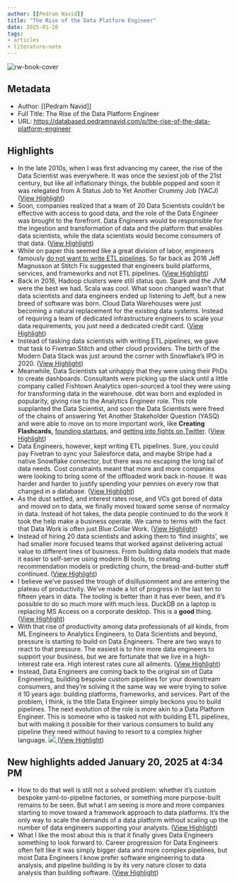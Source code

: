 ```yaml
---
author: [[Pedram Navid]]
title: "The Rise of the Data Platform Engineer"
date: 2025-01-20
tags: 
- articles
- literature-note
---
```

![rw-book-cover](https://substackcdn.com/image/fetch/w_1200,h_600,c_fill,f_jpg,q_auto:good,fl_progressive:steep,g_auto/https%3A%2F%2Fsubstack-post-media.s3.amazonaws.com%2Fpublic%2Fimages%2F69a5a08c-a212-4bf1-bd66-8599b617b7e5_3008x2000.jpeg)

## Metadata
- Author: [[Pedram Navid]]
- Full Title: The Rise of the Data Platform Engineer
- URL: https://databased.pedramnavid.com/p/the-rise-of-the-data-platform-engineer

## Highlights
- In the late 2010s, when I was first advancing my career, the rise of the Data Scientist was everywhere. It was once the sexiest job of the 21st century, but like all inflationary things, the bubble popped and soon it was relegated from A Status Job to Yet Another Crummy Job (YACJ) ([View Highlight](https://read.readwise.io/read/01jj20609kac59ncpcha6f5t2s))
- Soon, companies realized that a team of 20 Data Scientists couldn’t be effective with access to good data, and the role of the Data Engineer was brought to the forefront. Data Engineers would be responsible for the ingestion and transformation of data and the platform that enables data scientists, while the data scientists would become consumers of that data. ([View Highlight](https://read.readwise.io/read/01jj20678q852nedqh3pe8yhj8))
- While on paper this seemed like a great division of labor, engineers famously [do not want to write ETL pipelines](https://multithreaded.stitchfix.com/blog/2016/03/16/engineers-shouldnt-write-etl/). So far back as 2016 Jeff Magnusson at Stitch Fix suggested that engineers build platforms, services, and frameworks and not ETL pipelines. ([View Highlight](https://read.readwise.io/read/01jj206f8nea4611a0p71c4024))
- Back in 2016, Hadoop clusters were still status quo. Spark and the JVM were the best we had. Scala was cool. What soon changed wasn’t that data scientists and data engineers ended up listening to Jeff, but a new breed of software was born. Cloud Data Warehouses were just becoming a natural replacement for the existing data systems. Instead of requiring a team of dedicated infrastructure engineers to scale your data requirements, you just need a dedicated credit card. ([View Highlight](https://read.readwise.io/read/01jj206pybzwdpze41tm7nbdyg))
- Instead of tasking data scientists with writing ETL pipelines, we gave that task to Fivetran Stitch and other cloud providers. The birth of the Modern Data Stack was just around the corner with Snowflake’s IPO in 2020. ([View Highlight](https://read.readwise.io/read/01jj206xzsbh59rt5ysmstsyfq))
- Meanwhile, Data Scientists sat unhappy that they were using their PhDs to create dashboards. Consultants were picking up the slack until a little company called Fishtown Analytics open-sourced a tool they were using for transforming data in the warehouse. dbt was born and exploded in popularity, giving rise to the Analytics Engineer role. This role supplanted the Data Scientist, and soon the Data Scientists were freed of the chains of answering Yet Another Stakeholder Question (YASQ) and were able to move on to more important work, like **Creating Flashcards,** [founding startups](https://www.generalfolders.com/), and [getting into fights on Twitter](https://x.com/ylecun/status/1797270661192155427?lang=en). ([View Highlight](https://read.readwise.io/read/01jj207hekkyptdgmgpnsnbgg4))
- Data Engineers, however, kept writing ETL pipelines. Sure, you could pay Fivetran to sync your Salesforce data, and maybe Stripe had a native Snowflake connector, but there was no escaping the long tail of data needs. Cost constraints meant that more and more companies were looking to bring some of the offloaded work back in-house. It was harder and harder to justify spending your pennies on every row that changed in a database. ([View Highlight](https://read.readwise.io/read/01jj207s80xtbzx2hqx2wb237v))
- As the dust settled, and interest rates rose, and VCs got bored of data and moved on to data, we finally moved toward some sense of normalcy in data. Instead of hot takes, the data people continued to do the work it took the help make a business operate. We came to terms with the fact that Data Work is often just Blue Collar Work. ([View Highlight](https://read.readwise.io/read/01jj2088af16zddwqprvdsa4nx))
- Instead of hiring 20 data scientists and asking them to ‘find insights’, we had smaller more focused teams that worked against delivering actual value to different lines of business. From building data models that made it easier to self-serve using modern BI tools, to creating recommendation models or predicting churn, the bread-and-butter stuff continued. ([View Highlight](https://read.readwise.io/read/01jj208q1725pdh58tjtrn78f0))
- I believe we’ve passed the trough of disillusionment and are entering the plateau of productivity. We’ve made a lot of progress in the last ten to fifteen years in data. The tooling is better than it has ever been, and it’s possible to do so much more with much less. DuckDB on a laptop is replacing MS Access on a corporate desktop. This is a **good** thing. ([View Highlight](https://read.readwise.io/read/01jj2093xbck8mj3zggpy3nftr))
- With that rise of productivity among data professionals of all kinds, from ML Engineers to Analytics Engineers, to Data Scientists and beyond, pressure is starting to build on Data Engineers.
  There are two ways to react to that pressure. The easiest is to hire more data engineers to support your business, but we are fortunate that we live in a high-interest rate era.
  High interest rates cure all ailments. ([View Highlight](https://read.readwise.io/read/01jj209rzf204wac43cd1qwdng))
- Instead, Data Engineers are coming back to the original sin of Data Engineering, building bespoke custom pipelines for your downstream consumers, and they’re solving it the same way we were trying to solve it 10 years ago: building platforms, frameworks, and services.
  Part of the problem, I think, is the title Data Engineer simply beckons you to build pipelines. The next evolution of the role is more akin to a Data Platform Engineer.
  This is someone who is tasked not with building ETL pipelines, but with making it possible for their various consumers to build any pipeline they need without having to resort to a complex higher language.
  [
  ![](https://substackcdn.com/image/fetch/w_1456,c_limit,f_auto,q_auto:good,fl_progressive:steep/https%3A%2F%2Fsubstack-post-media.s3.amazonaws.com%2Fpublic%2Fimages%2F7ba08047-1348-4024-9afa-a980a54ef16b_1200x671.jpeg)
  ](https://substackcdn.com/image/fetch/f_auto,q_auto:good,fl_progressive:steep/https%3A%2F%2Fsubstack-post-media.s3.amazonaws.com%2Fpublic%2Fimages%2F7ba08047-1348-4024-9afa-a980a54ef16b_1200x671.jpeg) ([View Highlight](https://read.readwise.io/read/01jj20afyhy8qgsmp4btv1qa65))
## New highlights added January 20, 2025 at 4:34 PM
- How to do that well is still not a solved problem: whether it’s custom bespoke yaml-to-pipeline factories, or something more purpose-built remains to be seen. But what I am seeing is more and more companies starting to move toward a framework approach to data platforms. It’s the only way to scale the demands of a data platform without scaling up the number of data engineers supporting your analysts. ([View Highlight](https://read.readwise.io/read/01jj226dbvbazbbmayppzfj07d))
- What I like the most about this is that it finally gives Data Engineers something to look forward to. Career progression for Data Engineers often felt like it was simply bigger data and more complex pipelines, but most Data Engineers I know prefer software engineering to data analysis, and pipeline building is by its very nature closer to data analysis than building software. ([View Highlight](https://read.readwise.io/read/01jj226xrxtjf9ca4cewye6bf9))
